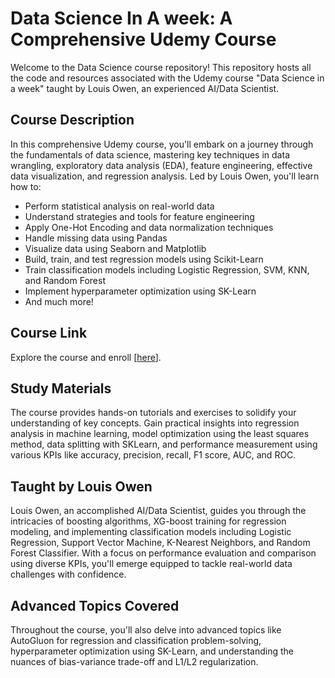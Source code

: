 # Data Science In A week: A Comprehensive Udemy Course

Welcome to the Data Science course repository! This repository hosts all the code and resources associated with the Udemy course "Data Science in a week" taught by Louis Owen, an experienced AI/Data Scientist.

## Course Description

In this comprehensive Udemy course, you'll embark on a journey through the fundamentals of data science, mastering key techniques in data wrangling, exploratory data analysis (EDA), feature engineering, effective data visualization, and regression analysis. Led by Louis Owen, you'll learn how to:

- Perform statistical analysis on real-world data
- Understand strategies and tools for feature engineering
- Apply One-Hot Encoding and data normalization techniques
- Handle missing data using Pandas
- Visualize data using Seaborn and Matplotlib
- Build, train, and test regression models using Scikit-Learn
- Train classification models including Logistic Regression, SVM, KNN, and Random Forest
- Implement hyperparameter optimization using SK-Learn
- And much more!

## Course Link

Explore the course and enroll [[here](https://www.udemy.com/share/10b05q3@Z4TCConkFuyE_5HJhLYPUdIMvepgkFqonrKB6uQxIRgpJRrVbBCc2BBNTBxu6bSj2w==/)].

## Study Materials

The course provides hands-on tutorials and exercises to solidify your understanding of key concepts. Gain practical insights into regression analysis in machine learning, model optimization using the least squares method, data splitting with SKLearn, and performance measurement using various KPIs like accuracy, precision, recall, F1 score, AUC, and ROC.

## Taught by Louis Owen

Louis Owen, an accomplished AI/Data Scientist, guides you through the intricacies of boosting algorithms, XG-boost training for regression modeling, and implementing classification models including Logistic Regression, Support Vector Machine, K-Nearest Neighbors, and Random Forest Classifier. With a focus on performance evaluation and comparison using diverse KPIs, you'll emerge equipped to tackle real-world data challenges with confidence.

## Advanced Topics Covered

Throughout the course, you'll also delve into advanced topics like AutoGluon for regression and classification problem-solving, hyperparameter optimization using SK-Learn, and understanding the nuances of bias-variance trade-off and L1/L2 regularization.
